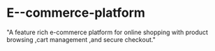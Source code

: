# E--commerce-platform
"A feature rich e-commerce platform for online shopping with product browsing ,cart management ,and secure checkout."
